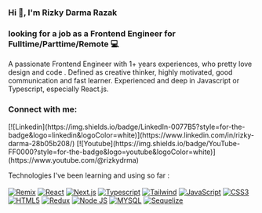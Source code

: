 <h3 5align="center">Hi 👋, I'm Rizky Darma Razak </h3> 
<h3>looking for a job as a Frontend Engineer for Fulltime/Parttime/Remote 💻</h3>
<p align="left">A passionate Frontend Engineer with 1+ years experiences, who pretty love design and code . Defined as creative thinker, highly motivated, good communication and fast learner. Experienced and deep in Javascript or Typescript, especially React.js.</h3>

<h3 align="left">Connect with me:</h3>
[![Linkedin](https://img.shields.io/badge/LinkedIn-0077B5?style=for-the-badge&logo=linkedin&logoColor=white)](https://www.linkedin.com/in/rizky-darma-28b05b208/)
[![Youtube](https://img.shields.io/badge/YouTube-FF0000?style=for-the-badge&logo=youtube&logoColor=white)](https://www.youtube.com/@rizkydrma)


Technologies I've been learning and using so far : <br /> <br />
    [![Remix](https://img.shields.io/badge/-Remix-000?style=flat-square&logo=Remix&logoColor=white&logoWidth=40)]()
    [![React](https://img.shields.io/badge/React-20232A?style=for-the-badge&logo=react&logoColor=61DAFB&logoWidth=40)]()
    [![Next.js](https://img.shields.io/badge/-Next-000?style=flat-square&logo=Next.js&logoColor=white&logoWidth=40)]()
    [![Typescript](https://img.shields.io/badge/TypeScript-007ACC?style=for-the-badge&logo=typescript&logoColor=white)]()
    [![Tailwind](https://img.shields.io/badge/Tailwind_CSS-38B2AC?style=for-the-badge&logo=tailwind-css&logoColor=white)]()
    [![JavaScript](https://img.shields.io/badge/JavaScript-F7DF1E?style=for-the-badge&logo=javascript&logoColor=black)]()
    [![CSS3](https://img.shields.io/badge/CSS3-1572B6?style=for-the-badge&logo=css3&logoColor=white)]()
    [![HTML5](https://img.shields.io/badge/HTML5-E34F26?style=for-the-badge&logo=html5&logoColor=white)]()
    [![Redux](https://img.shields.io/badge/Redux-593D88?style=for-the-badge&logo=redux&logoColor=white)]()
    [![Node JS](https://img.shields.io/badge/Node.js-43853D?style=for-the-badge&logo=node.js&logoColor=white)]()
    [![MYSQL](https://img.shields.io/badge/MySQL-00000F?style=for-the-badge&logo=mysql&logoColor=white)]()
    [![Sequelize](https://img.shields.io/badge/sequelize-323330?style=for-the-badge&logo=sequelize&logoColor=blue)]()

    

